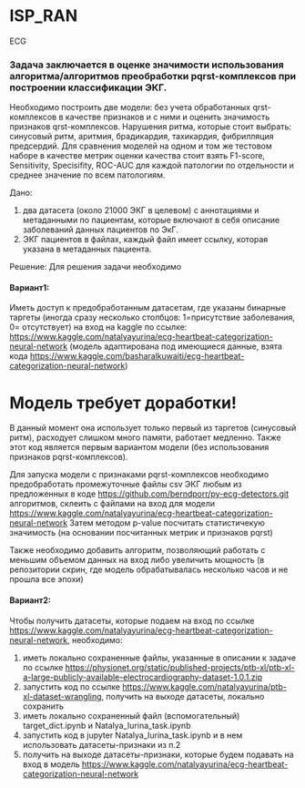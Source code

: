 # ISP_RAN
ECG
### Задача заключается в оценке значимости использования алгоритма/алгоритмов преобработки pqrst-комплексов при построении классификации ЭКГ.
Необходимо построить две модели: без учета обработанных qrst-комплексов в качестве признаков и с ними и оценить значимость признаков qrst-комплексов.
Нарушения ритма, которые стоит выбрать: синусовый ритм, аритмия, брадикардия, тахикардия, фибрилляция предсердий. 
Для сравнения моделей на одном и том же тестовом наборе в качестве метрик оценки качества стоит взять F1-score, Sensitivity, Specisifity, ROC-AUC для каждой патологии по отдельности и среднее значение по всем патологиям.

Дано:
1) два датасета (около 21000 ЭКГ в целевом) с аннотациями и метаданными по пациентам, которые включают в себя описание заболеваний данных пациентов по ЭкГ.
2) ЭКГ пациентов в файлах, каждый файл имеет ссылку, которая указана в метаданных пациента.

Решение:
Для решения задачи необходимо 
#### Вариант1: 

Иметь доступ к предобработанным датасетам, где указаны бинарные таргеты (иногда сразу несколько столбцов: 1=присутствие заболевания, 0= отсутствует)
на вход на kaggle по ссылке:
https://www.kaggle.com/natalyayurina/ecg-heartbeat-categorization-neural-network 
(модель адаптирована под имеющиеся данные, взята кода https://www.kaggle.com/basharalkuwaiti/ecg-heartbeat-categorization-neural-network) 


# Модель требует доработки!
В данный момент она использует только первый из таргетов (синусовый ритм), расходует слишком много памяти, работает медленно.
Также этот код является первым вариантом модели (без использования признаков pqrst-комплексов). 

Для запуска модели с признаками pqrst-комплексов необходимо предобработать промежуточные файлы csv ЭКГ любым из предложенных в коде https://github.com/berndporr/py-ecg-detectors.git алгоритмов,
склеить с файлами на вход для модели https://www.kaggle.com/natalyayurina/ecg-heartbeat-categorization-neural-network 
Затем методом p-value посчитать статистичекую значимость (на основании посчитанных метрик и признаков pqrst)

Также необходимо добавить алгоритм, позволяющий работать с меньшим объемом данных на вход либо увеличить мощность  (в репозитории скрин, где модель обрабатывалась несколько часов и не прошла все эпохи)

#### Вариант2: 

Чтобы получить датасеты, которые подаем на вход по ссылке https://www.kaggle.com/natalyayurina/ecg-heartbeat-categorization-neural-network, необходимо:

1) иметь локально сохраненные файлы, указанные в описании к задаче по ссылке https://physionet.org/static/published-projects/ptb-xl/ptb-xl-a-large-publicly-available-electrocardiography-dataset-1.0.1.zip
2) запустить код по ссылке https://www.kaggle.com/natalyayurina/ptb-xl-dataset-wrangling, получить на выходе датасеты, локально сохранить
3) иметь локально сохраненный файл (вспомогательный) target_dict.ipynb и Natalya_Iurina_task.ipynb
4) запустить код в jupyter Natalya_Iurina_task.ipynb и в нем использовать датасеты-признаки из п.2
5) получить на выходе датасеты-признаки, которые будем подавать на вход в модель https://www.kaggle.com/natalyayurina/ecg-heartbeat-categorization-neural-network


